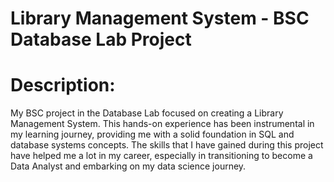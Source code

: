 # Library Management System - BSC Database Lab Project

# Description:

My BSC project in the Database Lab focused on creating a Library Management System. This hands-on experience has been instrumental in my learning journey, providing me with a solid foundation in SQL and database systems concepts. The skills that I have gained during this project have helped me a lot in my career, especially in transitioning to become a Data Analyst and embarking on my data science journey.
